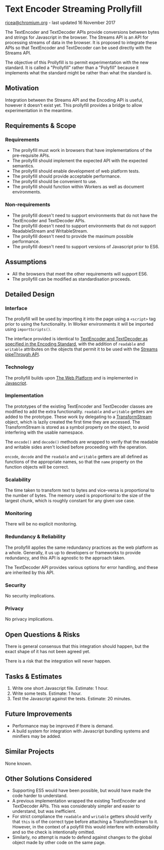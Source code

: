 # Text Encoder Streaming Prollyfill
ricea@chromium.org - last updated 16 November 2017

The TextEncoder and TextDecoder APIs provide conversions between bytes and
strings for Javascript in the browser. The Streams API is an API for processing
streams of data in the browser. It is proposed to integrate these APIs so that
TextEncoder and TextDecoder can be used directly with the Streams API.

The objective of this Prollyfill is to permit experimentation with the new
standard. It is called a "Prollyfill" rather than a "Polyfill" because it
implements what the standard might be rather than what the standard is.

## Motivation

Integration between the Streams API and the Encoding API is useful, however it
doesn't exist yet. This prollyfill provides a bridge to allow experimentation in
the meantime.

## Requirements & Scope

### Requirements
 - The prollyfill must work in browsers that have implementations of the
   pre-requisite APIs.
 - The prollyfill should implement the expected API with the expected semantics.
 - The prollyfill should enable development of web platform tests.
 - The prollyfill should provide acceptable performance.
 - The prollyfill should be convenient to use.
 - The prollyfill should function within Workers as well as document
   environments.

### Non-requirements
 - The prollyfill doesn't need to support environments that do not have the
   TextEncoder and TextDecoder APIs.
 - The prollyfill doesn't need to support environments that do not support
   ReadableStream and WritableStream.
 - The prollyfill doesn't need to provide the maximum possible performance.
 - The prollyfill doesn't need to support versions of Javascript prior to ES6.

## Assumptions

- All the browsers that meet the other requirements will support ES6.
- The prollyfill can be modified as standardisation proceeds.

## Detailed Design

### Interface

The prollyfill will be used by importing it into the page using a `<script>` tag
prior to using the functionality. In Worker environments it will be imported
using `importScripts()`.

The interface provided is identical to [TextEncoder and TextDecoder as
specified in the Encoding Standard](https://encoding.spec.whatwg.org/#api),
with the addition of `readable` and `writable` attributes on the objects that
permit it to be used with the [Streams pipeThrough
API](https://streams.spec.whatwg.org/#rs-pipe-through).

### Technology

The prollyfill builds upon [The Web
Platform](http://tess.oconnor.cx/2009/05/what-the-web-platform-is) and is
implemented in [Javascript](http://www.ecma-international.org/ecma-262/6.0/).

### Implementation

The prototypes of the existing TextEncoder and TextDecoder classes are modified
to add the extra functionality. `readable` and `writable` getters are added to
the prototype. These work by delegating to a
[TransformStream](https://streams.spec.whatwg.org/#ts) object, which is lazily
created the first time they are accessed. The TransformStream is stored as a
symbol property on the object, to avoid interfering with the usable namespace.

The `encode()` and `decode()` methods are wrapped to verify that the readable
and writable sides aren't locked before proceeding with the operation.

`encode`, `decode` and the `readable` and `writable` getters are all defined as
functions of the appropriate names, so that the `name` property on the function
objects will be correct.

### Scalability

The time taken to transform text to bytes and vice-versa is proportional to the
number of bytes. The memory used is proportional to the size of the largest
chunk, which is roughly constant for any given use case.

### Monitoring

There will be no explicit monitoring.

### Redundancy & Reliability

The prollyfill applies the same redundancy practices as the web platform as a
whole. Generally, it us up to developers or frameworks to provide redundancy,
and this API is agnostic to the approach taken.

The TextDecoder API provides various options for error handling, and these are
inherited by this API.

### Security

No security implications.

### Privacy

No privacy implications.

## Open Questions & Risks

There is general consensus that this integration should happen, but the exact
shape of it has not been agreed yet.

There is a risk that the integration will never happen.

## Tasks & Estimates

1. Write one short Javascript file. Estimate: 1 hour.
2. Write some tests. Estimate: 1 hour.
3. Test the Javascript against the tests. Estimate: 20 minutes.

## Future Improvements

 - Performance may be improved if there is demand.
 - A build system for integration with Javascript bundling systems and minifiers
   may be added.

## Similar Projects

None known.

## Other Solutions Considered

 - Supporting ES5 would have been possible, but would have made the code harder
   to understand.
 - A previous implementation wrapped the existing TextEncoder and TextDecoder
   APIs. This was considerably simpler and easier to understand, but was
   inefficient.
 - For strict compliance the `readable` and `writable` getters should verify
   that `this` is of the correct type before attaching a TransformStream to
   it. However, in the context of a polyfill this would interfere with
   extensibility and so the check is intentionally omitted.
 - Similarly, no attempt is made to defend against changes to the global object
   made by other code on the same page.
